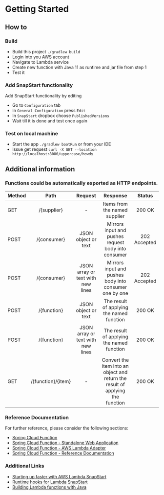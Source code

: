 # Getting Started

## How to

### Build

* Build this project `./gradlew build`
* Login into you AWS account
* Navigate to Lambda service
* Create new function with Java 11 as runtime and jar file from step 1
* Test it

### Add SnapStart functionality

Add SnapStart functionality by editing
* Go to `Configuration` tab
* In `General Configuration` press `Edit`
* In `SnapStart` dropbox choose `PublishedVersions`
* Wait till it is done and test once again

### Test on local machine

* Start the app `./gradlew bootRun` or from your IDE
* Issue get request `curl -X GET --location http://localhost:8080/uppercase/howdy`

## Additional information

### Functions could be automatically exported as HTTP endpoints.
| Method |     Path     |Request | Response |Status |
|--------|:------------:|:-------------------:|:----------------:|:------------:|
| GET | /{supplier} | - | Items from the named supplier | 200 OK |
| POST | /{consumer} | JSON object or text | Mirrors input and pushes request body into consumer | 202 Accepted |
| POST | /{consumer} | JSON array or text with new lines | Mirrors input and pushes body into consumer one by one | 202 Accepted |
| POST | /{function} | JSON object or text | The result of applying the named function | 200 OK |
| POST | /{function} | JSON array or text with new lines | The result of applying the named function | 200 OK |
| GET | /{function}/{item} | - | Convert the item into an object and return the result of applying the function | 200 OK |

### Reference Documentation
For further reference, please consider the following sections:

* [Spring Cloud Function](https://spring.io/projects/spring-cloud-function)
* [Spring Cloud Function - Standalone Web Application](https://docs.spring.io/spring-cloud-function/docs/current/reference/html/spring-cloud-function.html#_standalone_web_applications)
* [Spring Cloud Function - AWS Lambda Adapter](https://docs.spring.io/spring-cloud-function/docs/current/reference/html/spring-cloud-function.html#_aws_lambda)
* [Spring Cloud Function - Reference Documentation](https://docs.spring.io/spring-cloud-function/docs/current/reference/html/spring-cloud-function.html)

### Additional Links

* [Starting up faster with AWS Lambda SnapStart](https://aws.amazon.com/ru/blogs/compute/starting-up-faster-with-aws-lambda-snapstart/)
* [Runtime hooks for Lambda SnapStart](https://docs.aws.amazon.com/lambda/latest/dg/snapstart-runtime-hooks.html)
* [Building Lambda functions with Java](https://docs.aws.amazon.com/lambda/latest/dg/lambda-java.html)

